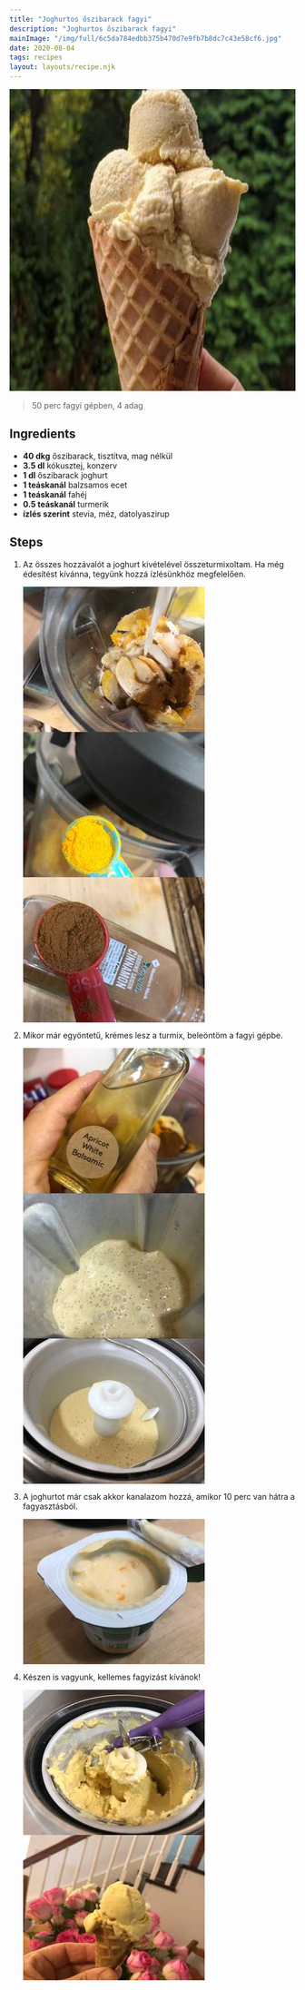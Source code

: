 ```yaml
---
title: "Joghurtos őszibarack fagyi"
description: "Joghurtos őszibarack fagyi"
mainImage: "/img/full/6c5da784edbb375b470d7e9fb7b8dc7c43e58cf6.jpg"
date: 2020-08-04
tags: recipes
layout: layouts/recipe.njk
---
```

                            
<p align="center"><a href="https://cookpad.com/hu/receptek/13346627-joghurtos-oszibarack-fagyi" rel="Recipe source page"><img width="751" height="532" src="/img/full/6c5da784edbb375b470d7e9fb7b8dc7c43e58cf6.jpg"/></a></p>

> 50 perc fagyi gépben, 4 adag 

## Ingredients
* **40 dkg** őszibarack, tisztítva, mag nélkül
* **3.5 dl** kókusztej, konzerv
* **1 dl** őszibarack joghurt
* **1 teáskanál** balzsamos ecet
* **1 teáskanál** fahéj
* **0.5 teáskanál** turmerik
* **ízlés szerint** stevia, méz, datolyaszirup

## Steps

1. Az összes hozzávalót a joghurt kivételével összeturmixoltam. Ha még édesítést kívánna, tegyünk hozzá ízlésünkhöz megfelelően.
 
    <p><img width="320" height="256" align="left" src="/img/full/8bbaae99814d7b00edb790c13ddbd313ab1d413b.jpg"/></p><p><img width="320" height="256" align="left" src="/img/full/e41ed3f62f576680aaf5a844eb13b6c455e1d70e.jpg"/></p><p><img width="320" height="256" align="left" src="/img/full/ce52824461c197bcaf01423dddce6bd9a7a6c9e5.jpg"/></p><div style="clear: both"/>

2. Mikor már egyöntetű, krémes lesz a turmix, beleöntöm a fagyi gépbe.
 
    <p><img width="320" height="256" align="left" src="/img/full/3617d29291d7938d7428e9f2e6d3b734311788ab.jpg"/></p><p><img width="320" height="256" align="left" src="/img/full/7bd7ce957676a8065efe3bc0a31462dabdcfa3b4.jpg"/></p><p><img width="320" height="256" align="left" src="/img/full/165875afdfae00e869e9b66661155db55c4d60ae.jpg"/></p><div style="clear: both"/>

3. A joghurtot már csak akkor kanalazom hozzá, amikor 10 perc van hátra a fagyasztásból.
 
    <p><img width="320" height="256" align="left" src="/img/full/ac8fbf7386b2b6ce5180aaeebcf713c5ae05689e.jpg"/></p><div style="clear: both"/>

4. Készen is vagyunk, kellemes fagyizást kívánok!
 
    <p><img width="320" height="256" align="left" src="/img/full/bb04d995db0d6e328b186ff431aaafc22ef70e34.jpg"/></p><p><img width="320" height="256" align="left" src="/img/full/1893cbc834f67697279b348d9fe080fa163fbcd1.jpg"/></p><div style="clear: both"/>

